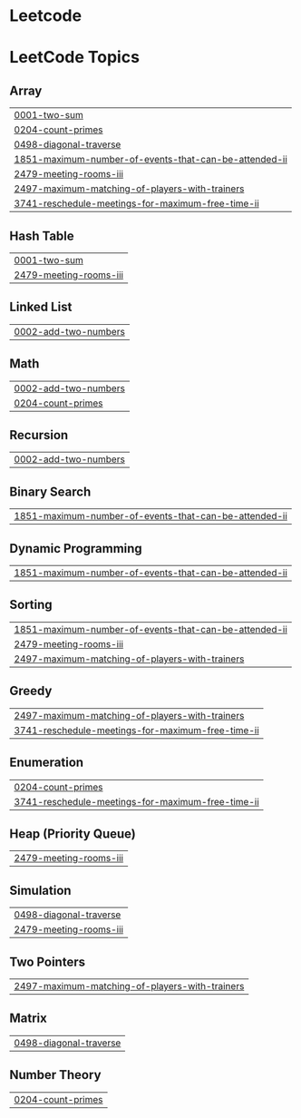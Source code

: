 # Leetcode
<!---LeetCode Topics Start-->
# LeetCode Topics
## Array
|  |
| ------- |
| [0001-two-sum](https://github.com/adityaraj158/Leetcode/tree/master/0001-two-sum) |
| [0204-count-primes](https://github.com/adityaraj158/Leetcode/tree/master/0204-count-primes) |
| [0498-diagonal-traverse](https://github.com/adityaraj158/Leetcode/tree/master/0498-diagonal-traverse) |
| [1851-maximum-number-of-events-that-can-be-attended-ii](https://github.com/adityaraj158/Leetcode/tree/master/1851-maximum-number-of-events-that-can-be-attended-ii) |
| [2479-meeting-rooms-iii](https://github.com/adityaraj158/Leetcode/tree/master/2479-meeting-rooms-iii) |
| [2497-maximum-matching-of-players-with-trainers](https://github.com/adityaraj158/Leetcode/tree/master/2497-maximum-matching-of-players-with-trainers) |
| [3741-reschedule-meetings-for-maximum-free-time-ii](https://github.com/adityaraj158/Leetcode/tree/master/3741-reschedule-meetings-for-maximum-free-time-ii) |
## Hash Table
|  |
| ------- |
| [0001-two-sum](https://github.com/adityaraj158/Leetcode/tree/master/0001-two-sum) |
| [2479-meeting-rooms-iii](https://github.com/adityaraj158/Leetcode/tree/master/2479-meeting-rooms-iii) |
## Linked List
|  |
| ------- |
| [0002-add-two-numbers](https://github.com/adityaraj158/Leetcode/tree/master/0002-add-two-numbers) |
## Math
|  |
| ------- |
| [0002-add-two-numbers](https://github.com/adityaraj158/Leetcode/tree/master/0002-add-two-numbers) |
| [0204-count-primes](https://github.com/adityaraj158/Leetcode/tree/master/0204-count-primes) |
## Recursion
|  |
| ------- |
| [0002-add-two-numbers](https://github.com/adityaraj158/Leetcode/tree/master/0002-add-two-numbers) |
## Binary Search
|  |
| ------- |
| [1851-maximum-number-of-events-that-can-be-attended-ii](https://github.com/adityaraj158/Leetcode/tree/master/1851-maximum-number-of-events-that-can-be-attended-ii) |
## Dynamic Programming
|  |
| ------- |
| [1851-maximum-number-of-events-that-can-be-attended-ii](https://github.com/adityaraj158/Leetcode/tree/master/1851-maximum-number-of-events-that-can-be-attended-ii) |
## Sorting
|  |
| ------- |
| [1851-maximum-number-of-events-that-can-be-attended-ii](https://github.com/adityaraj158/Leetcode/tree/master/1851-maximum-number-of-events-that-can-be-attended-ii) |
| [2479-meeting-rooms-iii](https://github.com/adityaraj158/Leetcode/tree/master/2479-meeting-rooms-iii) |
| [2497-maximum-matching-of-players-with-trainers](https://github.com/adityaraj158/Leetcode/tree/master/2497-maximum-matching-of-players-with-trainers) |
## Greedy
|  |
| ------- |
| [2497-maximum-matching-of-players-with-trainers](https://github.com/adityaraj158/Leetcode/tree/master/2497-maximum-matching-of-players-with-trainers) |
| [3741-reschedule-meetings-for-maximum-free-time-ii](https://github.com/adityaraj158/Leetcode/tree/master/3741-reschedule-meetings-for-maximum-free-time-ii) |
## Enumeration
|  |
| ------- |
| [0204-count-primes](https://github.com/adityaraj158/Leetcode/tree/master/0204-count-primes) |
| [3741-reschedule-meetings-for-maximum-free-time-ii](https://github.com/adityaraj158/Leetcode/tree/master/3741-reschedule-meetings-for-maximum-free-time-ii) |
## Heap (Priority Queue)
|  |
| ------- |
| [2479-meeting-rooms-iii](https://github.com/adityaraj158/Leetcode/tree/master/2479-meeting-rooms-iii) |
## Simulation
|  |
| ------- |
| [0498-diagonal-traverse](https://github.com/adityaraj158/Leetcode/tree/master/0498-diagonal-traverse) |
| [2479-meeting-rooms-iii](https://github.com/adityaraj158/Leetcode/tree/master/2479-meeting-rooms-iii) |
## Two Pointers
|  |
| ------- |
| [2497-maximum-matching-of-players-with-trainers](https://github.com/adityaraj158/Leetcode/tree/master/2497-maximum-matching-of-players-with-trainers) |
## Matrix
|  |
| ------- |
| [0498-diagonal-traverse](https://github.com/adityaraj158/Leetcode/tree/master/0498-diagonal-traverse) |
## Number Theory
|  |
| ------- |
| [0204-count-primes](https://github.com/adityaraj158/Leetcode/tree/master/0204-count-primes) |
<!---LeetCode Topics End-->